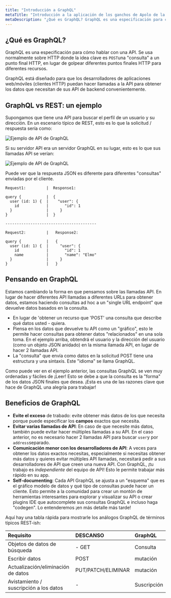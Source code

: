 ```yaml
---
title: "Introducción a GraphQL"
metaTitle: "Introducción a la aplicación de los ganchos de Apolo de la reacción de GraphQL |"
metaDescription: "¿Qué es GraphQL? GraphQL es una especificación para cómo hablar con una API. Esta parte también cubre GraphQL vs REST con un ejemplo y te toma las ventajas de GraphQL"
---
```


## ¿Qué es GraphQL?
GraphQL es una especificación para cómo hablar con una API. Se usa normalmente sobre HTTP donde la idea clave es `POST`una "consulta" a un punto final HTTP, en lugar de golpear diferentes puntos finales HTTP para diferentes recursos.

GraphQL está diseñado para que los desarrolladores de aplicaciones web/móviles (clientes HTTP) puedan hacer llamadas a la API para obtener los datos que necesitan de sus API de backend convenientemente.

## GraphQL vs REST: un ejemplo
Supongamos que tiene una API para buscar el perfil de un usuario y su dirección. En un escenario típico de REST, esto es lo que la solicitud / respuesta sería como:

![Ejemplo de API de GraphQL](https://graphql-engine-cdn.hasura.io/learn-hasura/assets/graphql-react/rest-api.png)

Si su servidor API era un servidor GraphQL en su lugar, esto es lo que sus llamadas API se verían:

![Ejemplo de API de GraphQL](https://graphql-engine-cdn.hasura.io/learn-hasura/assets/graphql-react/graphql-api.gif)

Puede ver que la respuesta JSON es diferente para diferentes "consultas" enviadas por el cliente.

```
Request1:         |  Response1:

query {           |  {
  user (id: 1) {  |    "user": {
    id            |       "id": 1
  }               |     }
}                 |  }

----------------------------------------

Request2:         |   Response2:

query {           |   {
  user (id: 1) {  |     "user": {
    id            |       "id": 1
    name          |       "name": "Elmo"
  }               |     }
}                 |   }
```

## Pensando en GraphQL

Estamos cambiando la forma en que pensamos sobre las llamadas API. En lugar de hacer diferentes API llamadas a diferentes URLs para obtener datos, estamos haciendo consultas ad hoc a un "single URL endpoint" que devuelve datos basados en la consulta.
- En lugar de 'obtener un recurso que 'POST' una consulta que describe qué datos usted - quiera.
- Piensa en los datos que devuelve tu API como un "gráfico", esto le permite hacer consultas para obtener datos "relacionados" en una sola toma. En el ejemplo arriba, obtendrá el usuario y la dirección del usuario (como un objeto JSON anidado) en la misma llamada API, en lugar de hacer 2 llamadas API.
- La "consulta" que envía como datos en la solicitud POST tiene una estructura y una sintaxis. Este "idioma" se llama GraphQL.

Como puede ver en el ejemplo anterior, las consultas GraphQL se ven muy ordenadas y fáciles de ¡Leer! Esto se debe a que la consulta es la "forma" de los datos JSON finales que desea. ¡Esta es una de las razones clave que hace de GraphQL una alegría para trabajar!

## Beneficios de GraphQL

- **Evite el exceso** de trabado: evite obtener más datos de los que necesita porque puede especificar los **campos** exactos que necesita.
- **Evitar varias llamadas de API**: En caso de que necesite más datos, también puede evitar hacer múltiples llamadas a su API. En el caso anterior, no es necesario hacer 2 llamadas API para buscar `user`y por `address`separado.
- **Comunicación menor con los desarrolladores de API**: A veces para obtener los datos exactos necesitas, especialmente si necesitas obtener más datos y quieres evitar múltiples API llamadas, necesitará pedir a sus desarrolladores de API que creen una nueva API. Con GraphQL, ¡tu trabajo es *independiente* del equipo de API! Esto le permite trabajar más rápido en su app.
- **Self-documenting**: Cada API GraphQL se ajusta a un "esquema" que es el gráfico modelo de datos y qué tipo de consultas puede hacer un cliente. Esto permite a la comunidad para crear un montón de herramientas interesantes para explorar y visualizar su API o crear plugins IDE que autocomplete sus consultas GraphQL e incluso haga "codegen". Lo entenderemos ¡en más detalle más tarde!

Aquí hay una tabla rápida para mostrarle los análogos GraphQL de términos típicos REST-ish:

| Requisito | DESCANSO | GraphQL |
| :-- | :-- | :-- |
| Objetos de datos de búsqueda | - GET | Consulta |
| Escribir datos | POST | mutación |
| Actualización/eliminación de datos | PUT/PATCH/ELIMINAR | mutación |
| Avistamiento / suscripción a los datos | - | Suscripción |
